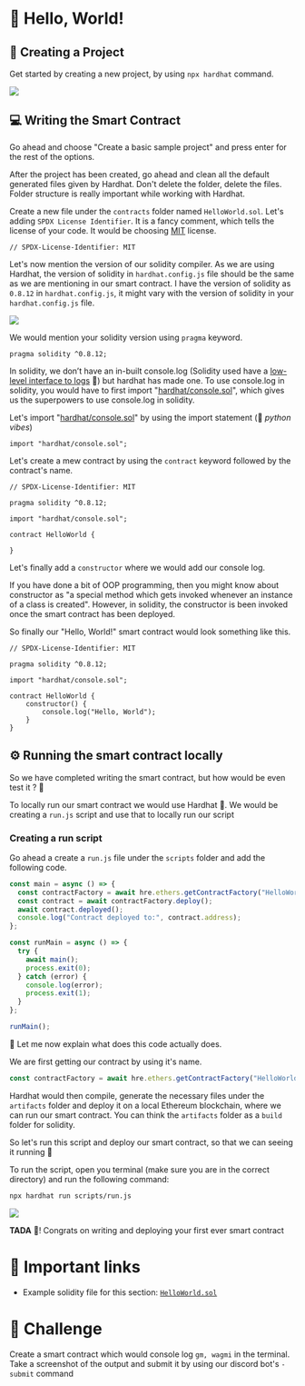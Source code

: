 # 👋 Hello, World!

## 🎉 Creating a Project

Get started by creating a new project, by using `npx hardhat` command.

![](https://imgur.com/MaXqkVq.png)

## 💻 Writing the Smart Contract

Go ahead and choose "Create a basic sample project" and press enter for the rest of the options.

After the project has been created, go ahead and clean all the default generated files given by Hardhat. Don't delete the folder, delete the files. Folder structure is really important while working with Hardhat.

Create a new file under the `contracts` folder named `HelloWorld.sol`. Let's adding `SPDX License Identifier`. It is a fancy comment, which tells the license of your code. It would be choosing [MIT](https://opensource.org/licenses/MIT) license.

```solidity
// SPDX-License-Identifier: MIT
```

Let's now mention the version of our solidity compiler. As we are using Hardhat, the version of solidity in `hardhat.config.js` file should be the same as we are mentioning in our smart contract. I have the version of solidity as `0.8.12` in `hardhat.config.js`, it might vary with the version of solidity in your `hardhat.config.js` file.

![](https://imgur.com/pqsSIXH.png)

We would mention your solidity version using `pragma` keyword.

```solidity
pragma solidity ^0.8.12;
```

In solidity, we don’t have an in-built console.log (Solidity used have a [low-level interface to logs](https://docs.soliditylang.org/en/v0.4.21/contracts.html#low-level-interface-to-logs) 👀) but hardhat has made one. To use console.log in solidity, you would have to first import "[hardhat/console.sol](https://github.com/NomicFoundation/hardhat/blob/master/packages/hardhat-core/console.sol)", which gives us the superpowers to use console.log in solidity.

Let's import "[hardhat/console.sol](https://github.com/NomicFoundation/hardhat/blob/master/packages/hardhat-core/console.sol)" by using the import statement (👀 _python vibes_)

```solidity
import "hardhat/console.sol";
```

Let's create a mew contract by using the `contract` keyword followed by the contract's name.

```solidity
// SPDX-License-Identifier: MIT

pragma solidity ^0.8.12;

import "hardhat/console.sol";

contract HelloWorld {

}
```

Let's finally add a `constructor` where we would add our console log.

If you have done a bit of OOP programming, then you might know about constructor as "a special method which gets invoked whenever an instance of a class is created". However, in solidity, the constructor is been invoked once the smart contract has been deployed.

So finally our "Hello, World!" smart contract would look something like this.

```solidity
// SPDX-License-Identifier: MIT

pragma solidity ^0.8.12;

import "hardhat/console.sol";

contract HelloWorld {
    constructor() {
        console.log("Hello, World");
    }
}
```

## ⚙ Running the smart contract locally

So we have completed writing the smart contract, but how would be even test it ? 🤔

To locally run our smart contract we would use Hardhat 🚀. We would be creating a `run.js` script and use that to locally run our script

### Creating a run script

Go ahead a create a `run.js` file under the `scripts` folder and add the following code.

```js
const main = async () => {
  const contractFactory = await hre.ethers.getContractFactory("HelloWorld");
  const contract = await contractFactory.deploy();
  await contract.deployed();
  console.log("Contract deployed to:", contract.address);
};

const runMain = async () => {
  try {
    await main();
    process.exit(0);
  } catch (error) {
    console.log(error);
    process.exit(1);
  }
};

runMain();
```

👀 Let me now explain what does this code actually does.

We are first getting our contract by using it's name.

```js
const contractFactory = await hre.ethers.getContractFactory("HelloWorld");
```

Hardhat would then compile, generate the necessary files under the `artifacts` folder and deploy it on a local Ethereum blockchain, where we can run our smart contract. You can think the `artifacts` folder as a `build` folder for solidity.

So let's run this script and deploy our smart contract, so that we can seeing it running 🚀

To run the script, open you terminal (make sure you are in the correct directory) and run the following command:

```bash
npx hardhat run scripts/run.js
```

![](https://imgur.com/tUQ7d2B.png)

**TADA** 🎉! Congrats on writing and deploying your first ever smart contract

# 🔗 Important links

- Example solidity file for this section: [`HelloWorld.sol`](https://github.com/Kira272921/solidity-quickstart/blob/main/contracts/02.%20Hello%20World/HelloWorld.sol)

# 💪 Challenge

Create a smart contract which would console log `gm, wagmi` in the terminal. Take a screenshot of the output and submit it by using our discord bot's `-submit` command
